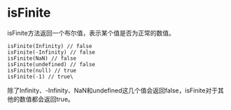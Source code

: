 isFinite
=

isFinite方法返回一个布尔值，表示某个值是否为正常的数值。

    isFinite(Infinity) // false
    isFinite(-Infinity) // false
    isFinite(NaN) // false
    isFinite(undefined) // false
    isFinite(null) // true
    isFinite(-1) // true\
    
    
除了Infinity、-Infinity、NaN和undefined这几个值会返回false，isFinite对于其他的数值都会返回true。

